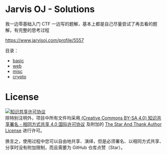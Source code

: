 # Jarvis OJ - Solutions

我一边零基础入门 CTF 一边写的题解，基本上都是自己尽量尝试了再去看的题解，有完整的思考过程

https://www.jarvisoj.com/profile/5557

目录：

- [basic](./basic)
- [web](./web)
- [misc](./misc)
- [crypto](./crypto)

# License

<a rel="license" href="https://creativecommons.org/licenses/by-sa/4.0/"><img alt="知识共享许可协议" style="border-width:0" src="https://i.creativecommons.org/l/by-sa/4.0/88x31.png" /></a><br />
除特别注明外，项目中所有文件均采用<a rel="license" href="https://creativecommons.org/licenses/by-sa/4.0/deed.zh"> (Creative Commons BY-SA 4.0) 知识共享署名 - 相同方式共享 4.0 国际许可协议</a> 及附加的 [The Star And Thank Author License](https://github.com/zTrix/sata-license) 进行许可。

换言之，使用过程中您可以自由地共享、演绎，但是必须署名、以相同方式共享、分享时没有附加限制，而且需要为 GitHub 仓库点赞（Star）。
